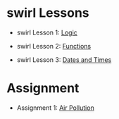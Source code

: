 # swirl Lessons

- swirl Lesson 1: [Logic](https://luisangelmendozavelasco.github.io/Data_Science_Specialization/Data_Science-Foundations_using_R_Specialization/R_Programming/Week2/swirl_Lesson_1-Logic.nb.html)

- swirl Lesson 2: [Functions](https://luisangelmendozavelasco.github.io/Data_Science_Specialization/Data_Science-Foundations_using_R_Specialization/R_Programming/Week2/swirl_Lesson_2-Functions.nb.html)

- swirl Lesson 3: [Dates and Times](https://luisangelmendozavelasco.github.io/Data_Science_Specialization/Data_Science-Foundations_using_R_Specialization/R_Programming/Week2/swirl_Lesson_3-Dates_and_Times.nb.html)

# Assignment

- Assignment 1: [Air Pollution](https://luisangelmendozavelasco.github.io/Data_Science_Specialization/Data_Science-Foundations_using_R_Specialization/R_Programming/Week2/Assignment_1-Air_Pollution.nb.html)